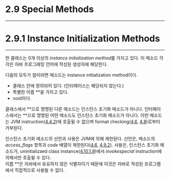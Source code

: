 # 2.9 Special Methods
---

# 2.9.1 Instance Initialization Methods
---

한 클래스는 0개 이상의 *instance initialization method*를 가지고 있다. 이 메소드 각각은 자바 프로그래밍 언어에 작성된 생성자에 해당한다.

다음의 모두가 참이라면 메소드는 instance initialization method이다.
* 클래스 안에 정의되어 있다. (인터페이스는 해당되지 않는다.)
* 특별한 이름 *<init>*을 가지고 있다.
* void이다.

클래스에서 *<init>*으로 명명된 다른 메소드는 인스턴스 초기화 메소드가 아니다. 인터페이스에서는 *<init>*으로 명명된 어떤 메소드도 인스턴스 초기화 메소드가 아니다. 이런 메소드는 JVM instruction([4.4.2]())에 호출될 수 없으며 format checking([4.6](), [4.8]())로부터 거부된다.

인스턴스 초기화 메소드의 선언과 사용은 JVM에 의해 제한된다. 선언은, 메소드의 *access_flags* 항목과 *code* 배열이 제한된다([4.6](), [4.9.2]()). 사용은, 인스턴스 초기화 메소드가, uninitializaed class instance([4.10.1.9]())에서 *invokespecial* instruction에 의해서만 호출될 수 있다.<br> 이름 *<init>*은 자바에서 유요하지 않은 식별자이기 때문에 이것은 자바로 작성된 프로그램에서 직접적으로 사용될 수 없다.
